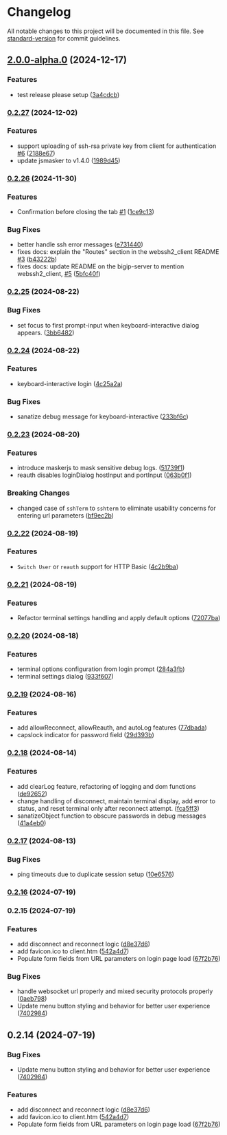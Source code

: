 # Changelog

All notable changes to this project will be documented in this file. See [standard-version](https://github.com/conventional-changelog/standard-version) for commit guidelines.

## [2.0.0-alpha.0](https://github.com/billchurch/webssh2_client/compare/v0.2.27...v2.0.0-alpha.0) (2024-12-17)


### Features

* test release please setup ([3a4cdcb](https://github.com/billchurch/webssh2_client/commit/3a4cdcb5b3c1402834bc9162e425e0e159129396))

### [0.2.27](https://github.com/billchurch/webssh2_client/compare/v0.2.26...v0.2.27) (2024-12-02)


### Features

* support uploading of ssh-rsa private key from client for authentication [#6](https://github.com/billchurch/webssh2_client/issues/6) ([2188e67](https://github.com/billchurch/webssh2_client/commit/2188e6732f1510fecca82b169ddd79604a98776d))
* update jsmasker to v1.4.0 ([1989d45](https://github.com/billchurch/webssh2_client/commit/1989d45b8ec951e5af080b8ac30e94035d9fac5d))

### [0.2.26](https://github.com/billchurch/webssh2_client/compare/v0.2.25...v0.2.26) (2024-11-30)


### Features

* Confirmation before closing the tab [#1](https://github.com/billchurch/webssh2_client/issues/1) ([1ce9c13](https://github.com/billchurch/webssh2_client/commit/1ce9c1386c2d0fc34e1c22908a6730d9e5bee058))


### Bug Fixes

* better handle ssh error messages ([e731440](https://github.com/billchurch/webssh2_client/commit/e731440634518356239bdcc3ea0d77fc171be62c))
* fixes docs: explain the "Routes" section in the webssh2_client README [#3](https://github.com/billchurch/webssh2_client/issues/3) ([b43222b](https://github.com/billchurch/webssh2_client/commit/b43222bd61f7cb5a430aac15c1935ae35c29322b))
* fixes docs: update README on the bigip-server to mention webssh2_client, [#5](https://github.com/billchurch/webssh2_client/issues/5) ([5bfc40f](https://github.com/billchurch/webssh2_client/commit/5bfc40f252d4cf165120437c9963baafb13de5ac))

### [0.2.25](https://github.com/billchurch/webssh2_client/compare/v0.2.24...v0.2.25) (2024-08-22)


### Bug Fixes

* set focus to first prompt-input when keyboard-interactive dialog appears. ([3bb6482](https://github.com/billchurch/webssh2_client/commit/3bb648269097059dc339589c8521cb70ddda70f8))

### [0.2.24](https://github.com/billchurch/webssh2_client/compare/v0.2.23...v0.2.24) (2024-08-22)


### Features

* keyboard-interactive login ([4c25a2a](https://github.com/billchurch/webssh2_client/commit/4c25a2a9f1960746685801005c7caa45db801075))


### Bug Fixes

* sanatize debug message for keyboard-interactive ([233bf6c](https://github.com/billchurch/webssh2_client/commit/233bf6c6054839792725a0f340636df5259064ae))

### [0.2.23](https://github.com/billchurch/webssh2_client/compare/v0.2.22...v0.2.23) (2024-08-20)


### Features

* introduce maskerjs to mask sensitive debug logs. ([51739f1](https://github.com/billchurch/webssh2_client/commit/51739f1a2b158d31562a841f20af1bca1945bd76))
* reauth disables loginDialog hostInput and portInput ([063b0f1](https://github.com/billchurch/webssh2_client/commit/063b0f17664ef257db1df73395df1878748e5e90))


### Breaking Changes

* changed case of `sshTerm` to `sshterm` to eliminate usability concerns for entering url parameters ([bf9ec2b](https://github.com/billchurch/webssh2_client/commit/bf9ec2be7712ca8d5f3a6f14c4efb128ff6c495b))

### [0.2.22](https://github.com/billchurch/webssh2_client/compare/v0.2.21...v0.2.22) (2024-08-19)


### Features

* `Switch User` or `reauth` support for HTTP Basic ([4c2b9ba](https://github.com/billchurch/webssh2_client/commit/4c2b9babf0d0857bc46af67e4eb052dfc1fd3336))

### [0.2.21](https://github.com/billchurch/webssh2_client/compare/v0.2.20...v0.2.21) (2024-08-19)


### Features

* Refactor terminal settings handling and apply default options ([72077ba](https://github.com/billchurch/webssh2_client/commit/72077ba65f06b863356b6e0e9332e1f35bcc3371))

### [0.2.20](https://github.com/billchurch/webssh2_client/compare/v0.2.19...v0.2.20) (2024-08-18)


### Features

* terminal options configuration from login prompt ([284a3fb](https://github.com/billchurch/webssh2_client/commit/284a3fb94a1c8ac4b050c90ff7adbc9b6b203354))
* terminal settings dialog ([933f607](https://github.com/billchurch/webssh2_client/commit/933f6070c6a4d6b557e58602198f9b2e76e677a3))

### [0.2.19](https://github.com/billchurch/webssh2_client/compare/v0.2.18...v0.2.19) (2024-08-16)


### Features

* add allowReconnect, allowReauth, and autoLog features ([77dbada](https://github.com/billchurch/webssh2_client/commit/77dbada3755da853f71aadc4a555ddbc4e2d42a2))
* capslock indicator for password field ([29d393b](https://github.com/billchurch/webssh2_client/commit/29d393bf43bdc4402073d21e3e43e46780052288))

### [0.2.18](https://github.com/billchurch/webssh2_client/compare/v0.2.17...v0.2.18) (2024-08-14)


### Features

* add clearLog feature, refactoring of logging and dom functions ([de92652](https://github.com/billchurch/webssh2_client/commit/de926529c86a8deae4f8a5672d3dce31e82df9ea))
* change handling of disconnect, maintain terminal display, add error to status, and reset terminal only after reconnect attempt. ([fca5ff3](https://github.com/billchurch/webssh2_client/commit/fca5ff351b2166970c545459ac626612d03fe250))
* sanatizeObject function to obscure passwords in debug messages ([41a4eb0](https://github.com/billchurch/webssh2_client/commit/41a4eb0c20230b0bbbc97e51d9aa11ae4c58ef31))

### [0.2.17](https://github.com/billchurch/webssh2_client/compare/v0.2.16...v0.2.17) (2024-08-13)


### Bug Fixes

* ping timeouts due to duplicate session setup ([10e6576](https://github.com/billchurch/webssh2_client/commit/10e6576ea09124a923abc34e0cedf6047e7a0ef2))

### [0.2.16](https://github.com/billchurch/webssh2_client/compare/v0.2.15...v0.2.16) (2024-07-19)

### 0.2.15 (2024-07-19)


### Features

* add disconnect and reconnect logic ([d8e37d6](https://github.com/billchurch/webssh2_client/commit/d8e37d64be61fc21940b7e68b91894b587deda62))
* add favicon.ico to client.htm ([542a4d7](https://github.com/billchurch/webssh2_client/commit/542a4d73725798863ae74ce4a4236f7b52e97d7b))
* Populate form fields from URL parameters on login page load ([67f2b76](https://github.com/billchurch/webssh2_client/commit/67f2b767cecd4ee83ef0d22008aa43aa6a10f33d))


### Bug Fixes

* handle websocket url properly and mixed security protocols properly ([0aeb798](https://github.com/billchurch/webssh2_client/commit/0aeb7983b543a03af5b2387458d1499a55ab6ddd))
* Update menu button styling and behavior for better user experience ([7402984](https://github.com/billchurch/webssh2_client/commit/7402984517fefd5b44ae386e5e57146d6a0946d5))

## 0.2.14 (2024-07-19)


### Bug Fixes

* Update menu button styling and behavior for better user experience ([7402984](https://github.com/billchurch/webssh2_client/commit/7402984517fefd5b44ae386e5e57146d6a0946d5))


### Features

* add disconnect and reconnect logic ([d8e37d6](https://github.com/billchurch/webssh2_client/commit/d8e37d64be61fc21940b7e68b91894b587deda62))
* add favicon.ico to client.htm ([542a4d7](https://github.com/billchurch/webssh2_client/commit/542a4d73725798863ae74ce4a4236f7b52e97d7b))
* Populate form fields from URL parameters on login page load ([67f2b76](https://github.com/billchurch/webssh2_client/commit/67f2b767cecd4ee83ef0d22008aa43aa6a10f33d))
